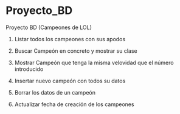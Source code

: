 # Proyecto_BD
Proyecto BD (Campeones de LOL)

1. Listar todos los campeones con sus apodos

2. Buscar Campeón en concreto y mostrar su clase 

3. Mostrar Campeón que tenga la misma velovidad que el número introducido

4. Insertar nuevo campeón con todos su datos

5. Borrar los datos de un campeón 

6. Actualizar fecha de creación de los campeones


